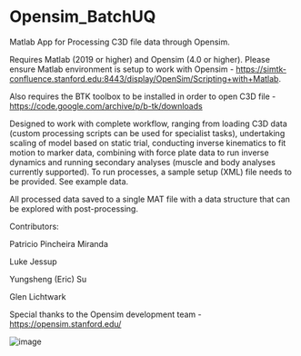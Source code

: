 # Opensim_BatchUQ
Matlab App for Processing C3D file data through Opensim.

Requires Matlab (2019 or higher) and Opensim (4.0 or higher).  Please ensure Matlab environment is setup to work with Opensim - https://simtk-confluence.stanford.edu:8443/display/OpenSim/Scripting+with+Matlab. 

Also requires the BTK toolbox to be installed in order to open C3D file - https://code.google.com/archive/p/b-tk/downloads

Designed to work with complete workflow, ranging from loading C3D data (custom processing scripts can be used for specialist tasks), undertaking scaling of model based on static trial, conducting inverse kinematics to fit motion to marker data, combining with force plate data to run inverse dynamics and running secondary analyses (muscle and body analyses currently supported). To run processes, a sample setup (XML) file needs to be provided. See example data. 

All processed data saved to a single MAT file with a data structure that can be explored with post-processing. 

Contributors: 

Patricio Pincheira Miranda

Luke Jessup

Yungsheng (Eric) Su

Glen Lichtwark


Special thanks to the Opensim development team - https://opensim.stanford.edu/

![image](https://user-images.githubusercontent.com/8924887/162679601-522d7f17-d1ee-40fb-bc70-e481162517d3.png)
